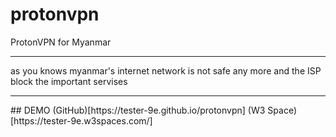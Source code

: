 # protonvpn
ProtonVPN for Myanmar
<hr>
as you knows myanmar's internet network is not safe any more and the ISP block the important servises
<hr>
## DEMO
(GitHub)[https://tester-9e.github.io/protonvpn]
(W3 Space)[https://tester-9e.w3spaces.com/]
